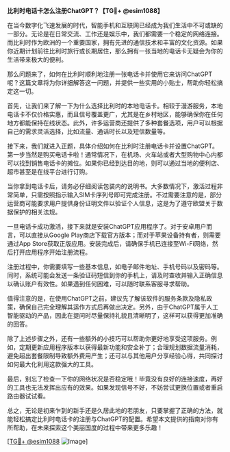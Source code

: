 **比利时电话卡怎么注册ChatGPT？【TG💪+ @esim1088】**

在当今数字化飞速发展的时代，智能手机和互联网已经成为我们生活中不可或缺的一部分。无论是在日常交流、工作还是娱乐中，我们都需要一个稳定的网络连接。而比利时作为欧洲的一个重要国家，拥有先进的通信技术和丰富的文化资源。如果你近期计划前往比利时旅行或长期居住，那么拥有一张当地的电话卡无疑会为你的生活带来极大的便利。

那么问题来了，如何在比利时顺利地注册一张电话卡并使用它来访问ChatGPT呢？这篇文章将为你详细解答这一问题，并提供一些实用的小贴士，帮助你轻松搞定这一切。

首先，让我们来了解一下为什么选择比利时的本地电话卡。相较于漫游服务，本地电话卡不仅价格实惠，而且信号覆盖更广，尤其是在乡村地区，能够确保你在任何地方都能保持在线状态。此外，许多运营商还提供了多种套餐选项，用户可以根据自己的需求灵活选择，比如流量、通话时长以及短信数量等。

接下来，我们就进入正题，具体介绍如何在比利时注册电话卡并设置ChatGPT。第一步当然是购买电话卡啦！通常情况下，在机场、火车站或者大型购物中心内都可以找到销售电话卡的摊位。如果你已经到达目的地，则可以通过当地的便利店、超市甚至是在线平台进行订购。

当你拿到电话卡后，请务必仔细阅读包装内的说明书。大多数情况下，激活过程非常简单，只需按照指示输入SIM卡序列号即可完成注册。不过需要注意的是，部分运营商可能要求用户提供身份证明文件以验证个人信息，这是为了遵守欧盟关于数据保护的相关法规。

一旦电话卡成功激活，接下来就是安装ChatGPT应用程序了。对于安卓用户而言，可以直接从Google Play商店下载官方版本；而对于苹果设备持有者，则需要通过App Store获取正版应用。安装完成后，请确保手机已连接至Wi-Fi网络，然后打开应用程序开始注册流程。

注册过程中，你需要填写一些基本信息，如电子邮件地址、手机号码以及密码等。同时，系统可能会发送一条验证码短信到你的手机上，请及时查收并输入正确信息以确认账户有效性。如果遇到任何困难，可以随时联系客服寻求帮助。

值得注意的是，在使用ChatGPT之前，建议先了解该软件的服务条款及隐私政策，确保自己完全理解其运作方式后再做出决定。另外，由于ChatGPT属于人工智能驱动的产品，因此在提问时尽量保持礼貌且清晰明了，这样可以获得更加准确的回答。

除了上述步骤之外，还有一些额外的小技巧可以帮助你更好地享受这项服务。例如，定期更新应用程序版本以获得最新功能和安全补丁；合理规划数据流量消耗，避免超出套餐限制导致额外费用产生；还可以与其他用户分享经验心得，共同探讨如何最大化利用这款强大的工具。

最后，别忘了检查一下你的网络状况是否稳定哦！毕竟没有良好的连接速度，再好的工具也无法发挥出应有的效果。如果发现信号不好，不妨尝试更换位置或者重启路由器试试看。

总之，无论是初来乍到的新手还是久居此地的老朋友，只要掌握了正确的方法，就能轻松搞定比利时电话卡的注册与ChatGPT的配置。希望本文提供的指南对你有所帮助，在未来探索这个美丽国度的过程中带来更多乐趣！

[[TG💪+ @esim1088](https://t.me/s/esim1088) ![Image](https://i.postimg.cc/4NQfJmqS/Snipaste-2025-05-13-00-14-12.png)]